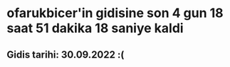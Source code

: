 # ofarukbicer'in gidisine son 4 gun 18 saat 51 dakika 18 saniye kaldi

## Gidis tarihi: 30.09.2022 :(
